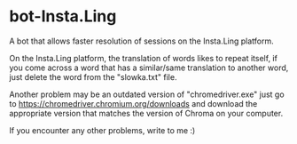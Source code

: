 # bot-Insta.Ling
A bot that allows faster resolution of sessions on the Insta.Ling platform.

On the Insta.Ling platform, the translation of words likes to repeat itself, if you come across a word that has a similar/same translation to another word, just delete the word from the "slowka.txt" file. 

Another problem may be an outdated version of "chromedriver.exe" just go to https://chromedriver.chromium.org/downloads and download the appropriate version that matches the version of Chroma on your computer.

If you encounter any other problems, write to me :)
